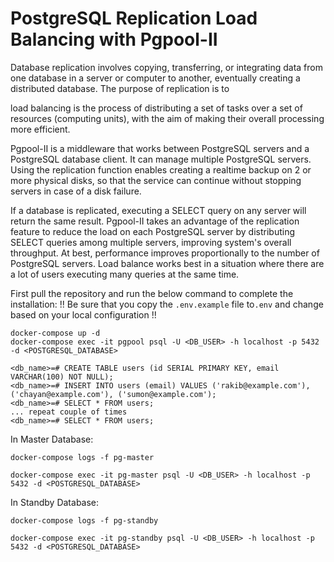 # PostgreSQL Replication Load Balancing with Pgpool-II

Database replication involves copying, transferring, or integrating data from one database in a server or computer to another, eventually creating a distributed database. The purpose of replication is to 

load balancing is the process of distributing a set of tasks over a set of resources (computing units), with the aim of making their overall processing more efficient.  

Pgpool-II is a middleware that works between PostgreSQL servers and a PostgreSQL database client. It can manage multiple PostgreSQL servers. Using the replication function enables creating a realtime backup on 2 or more physical disks, so that the service can continue without stopping servers in case of a disk failure. 

If a database is replicated, executing a SELECT query on any server will return the same result. Pgpool-II takes an advantage of the replication feature to reduce the load on each PostgreSQL server by distributing SELECT queries among multiple servers, improving system's overall throughput. At best, performance improves proportionally to the number of PostgreSQL servers. Load balance works best in a situation where there are a lot of users executing many queries at the same time.


First pull the repository and run the below command to complete the installation:
!! Be sure that you copy the `.env.example` file to`.env` and change based on your local configuration !!
```
docker-compose up -d
docker-compose exec -it pgpool psql -U <DB_USER> -h localhost -p 5432 -d <POSTGRESQL_DATABASE>

<db_name>=# CREATE TABLE users (id SERIAL PRIMARY KEY, email VARCHAR(100) NOT NULL);
<db_name>=# INSERT INTO users (email) VALUES ('rakib@example.com'), ('chayan@example.com'), ('sumon@example.com');
<db_name>=# SELECT * FROM users;
... repeat couple of times
<db_name>=# SELECT * FROM users;
```
In Master Database:
```
docker-compose logs -f pg-master

docker-compose exec -it pg-master psql -U <DB_USER> -h localhost -p 5432 -d <POSTGRESQL_DATABASE>
```

In Standby Database:
```
docker-compose logs -f pg-standby

docker-compose exec -it pg-standby psql -U <DB_USER> -h localhost -p 5432 -d <POSTGRESQL_DATABASE>
```
